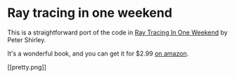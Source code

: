 # Ray tracing in one weekend

This is a straightforward port of the code in
[Ray Tracing In One Weekend](http://in1weekend.blogspot.com/2016/01/ray-tracing-in-one-weekend.html)
by Peter Shirley.

It's a wonderful book, and you can get it for $2.99 [on amazon](http://www.amazon.com/gp/product/B01B5AODD8/ref=as_li_tl?ie=UTF8&camp=1789&creative=9325&creativeASIN=B01B5AODD8&linkCode=as2&tag=inonwe09-20&linkId=OPNJXXJY2IBCMEGE).

[[pretty.png]]
